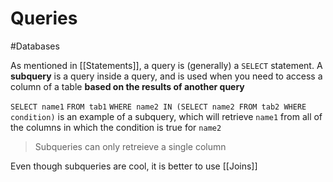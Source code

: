 # Queries
#Databases 

As mentioned in [[Statements]], a query is (generally) a `SELECT` statement.
A **subquery** is a query inside a query, and is used when you need to access a column of a table **based on the results of another query**

`SELECT name1`
`FROM tab1`
`WHERE name2 IN (SELECT name2 FROM tab2 WHERE condition)`
is an example of a subquery, which will retrieve `name1` from all of the columns in which the condition is true for `name2`

> Subqueries can only retreieve a single column

Even though subqueries are cool, it is better to use [[Joins]]